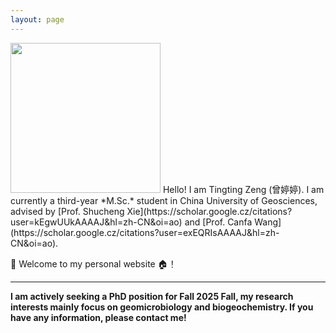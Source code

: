 ```yaml
---
layout: page
---
```


<img src="https://Ting-ttZeng.github.io/Ting.jpg" class="hero-image" width="240" height="240">
Hello! I am Tingting Zeng (曾婷婷). I am currently a third-year *M.Sc.* student in China University of Geosciences, advised by [Prof. Shucheng Xie](https://scholar.google.cz/citations?user=kEgwUUkAAAAJ&hl=zh-CN&oi=ao) and  [Prof. Canfa Wang](https://scholar.google.cz/citations?user=exEQRIsAAAAJ&hl=zh-CN&oi=ao). 

🤗 Welcome to my personal website 🏠️！


---
**I am actively seeking a PhD position for Fall 2025 Fall, my research interests mainly focus on geomicrobiology and biogeochemistry. If you have any information, please contact me!**